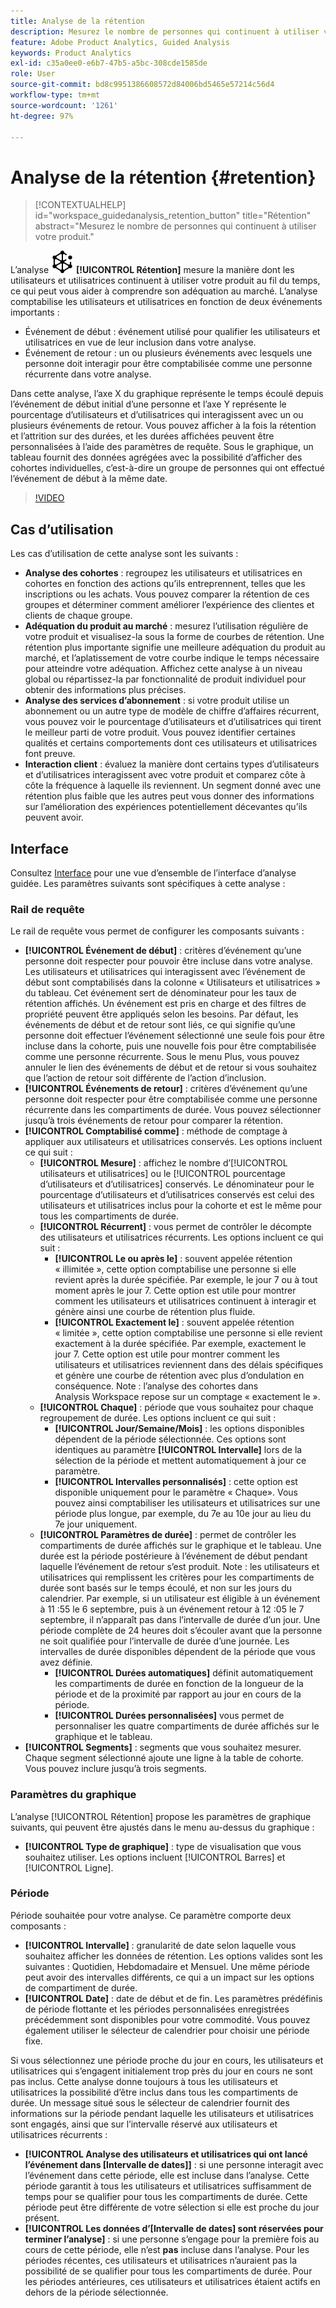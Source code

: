 ```yaml
---
title: Analyse de la rétention
description: Mesurez le nombre de personnes qui continuent à utiliser votre produit.
feature: Adobe Product Analytics, Guided Analysis
keywords: Product Analytics
exl-id: c35a0ee0-e6b7-47b5-a5bc-308cde1585de
role: User
source-git-commit: bd8c9951386608572d84006bd5465e57214c56d4
workflow-type: tm+mt
source-wordcount: '1261'
ht-degree: 97%

---
```


# Analyse de la rétention {#retention}

<!-- markdownlint-disable MD034 -->

>[!CONTEXTUALHELP]
>id="workspace_guidedanalysis_retention_button"
>title="Rétention"
>abstract="Mesurez le nombre de personnes qui continuent à utiliser votre produit."

<!-- markdownlint-enable MD034 -->

L’analyse ![Rétention](/help/assets/icons/Retention.svg) **[!UICONTROL Rétention]** mesure la manière dont les utilisateurs et utilisatrices continuent à utiliser votre produit au fil du temps, ce qui peut vous aider à comprendre son adéquation au marché. L’analyse comptabilise les utilisateurs et utilisatrices en fonction de deux événements importants :

* Événement de début : événement utilisé pour qualifier les utilisateurs et utilisatrices en vue de leur inclusion dans votre analyse.
* Événement de retour : un ou plusieurs événements avec lesquels une personne doit interagir pour être comptabilisée comme une personne récurrente dans votre analyse.

Dans cette analyse, l’axe X du graphique représente le temps écoulé depuis l’événement de début initial d’une personne et l’axe Y représente le pourcentage d’utilisateurs et d’utilisatrices qui interagissent avec un ou plusieurs événements de retour. Vous pouvez afficher à la fois la rétention et l’attrition sur des durées, et les durées affichées peuvent être personnalisées à l’aide des paramètres de requête. Sous le graphique, un tableau fournit des données agrégées avec la possibilité d’afficher des cohortes individuelles, c’est-à-dire un groupe de personnes qui ont effectué l’événement de début à la même date.

>[!VIDEO](https://video.tv.adobe.com/v/3435780/?captions=fre_fr&quality=12&learn=on)


## Cas d’utilisation

Les cas d’utilisation de cette analyse sont les suivants :

* **Analyse des cohortes** : regroupez les utilisateurs et utilisatrices en cohortes en fonction des actions qu’ils entreprennent, telles que les inscriptions ou les achats. Vous pouvez comparer la rétention de ces groupes et déterminer comment améliorer l’expérience des clientes et clients de chaque groupe.
* **Adéquation du produit au marché** : mesurez l’utilisation régulière de votre produit et visualisez-la sous la forme de courbes de rétention. Une rétention plus importante signifie une meilleure adéquation du produit au marché, et l’aplatissement de votre courbe indique le temps nécessaire pour atteindre votre adéquation. Affichez cette analyse à un niveau global ou répartissez-la par fonctionnalité de produit individuel pour obtenir des informations plus précises.
* **Analyse des services d’abonnement** : si votre produit utilise un abonnement ou un autre type de modèle de chiffre d’affaires récurrent, vous pouvez voir le pourcentage d’utilisateurs et d’utilisatrices qui tirent le meilleur parti de votre produit. Vous pouvez identifier certaines qualités et certains comportements dont ces utilisateurs et utilisatrices font preuve.
* **Interaction client** : évaluez la manière dont certains types d’utilisateurs et d’utilisatrices interagissent avec votre produit et comparez côte à côte la fréquence à laquelle ils reviennent. Un segment donné avec une rétention plus faible que les autres peut vous donner des informations sur l’amélioration des expériences potentiellement décevantes qu’ils peuvent avoir.

## Interface

Consultez [Interface](../overview.md#interface) pour une vue d’ensemble de l’interface d’analyse guidée. Les paramètres suivants sont spécifiques à cette analyse :

### Rail de requête

Le rail de requête vous permet de configurer les composants suivants :

* **[!UICONTROL Événement de début]** : critères d’événement qu’une personne doit respecter pour pouvoir être incluse dans votre analyse. Les utilisateurs et utilisatrices qui interagissent avec l’événement de début sont comptabilisés dans la colonne « Utilisateurs et utilisatrices » du tableau. Cet événement sert de dénominateur pour les taux de rétention affichés. Un événement est pris en charge et des filtres de propriété peuvent être appliqués selon les besoins. Par défaut, les événements de début et de retour sont liés, ce qui signifie qu’une personne doit effectuer l’événement sélectionné une seule fois pour être incluse dans la cohorte, puis une nouvelle fois pour être comptabilisée comme une personne récurrente. Sous le menu Plus, vous pouvez annuler le lien des événements de début et de retour si vous souhaitez que l’action de retour soit différente de l’action d’inclusion.
* **[!UICONTROL Événements de retour]** : critères d’événement qu’une personne doit respecter pour être comptabilisée comme une personne récurrente dans les compartiments de durée. Vous pouvez sélectionner jusqu’à trois événements de retour pour comparer la rétention.
* **[!UICONTROL Comptabilisé comme]** : méthode de comptage à appliquer aux utilisateurs et utilisatrices conservés. Les options incluent ce qui suit :
   * **[!UICONTROL Mesure]** : affichez le nombre d’[!UICONTROL utilisateurs et utilisatrices] ou le [!UICONTROL pourcentage d’utilisateurs et d’utilisatrices] conservés. Le dénominateur pour le pourcentage d’utilisateurs et d’utilisatrices conservés est celui des utilisateurs et utilisatrices inclus pour la cohorte et est le même pour tous les compartiments de durée.
   * **[!UICONTROL Récurrent]** : vous permet de contrôler le décompte des utilisateurs et utilisatrices récurrents. Les options incluent ce qui suit :
      * **[!UICONTROL Le ou après le]** : souvent appelée rétention « illimitée », cette option comptabilise une personne si elle revient après la durée spécifiée. Par exemple, le jour 7 ou à tout moment après le jour 7. Cette option est utile pour montrer comment les utilisateurs et utilisatrices continuent à interagir et génère ainsi une courbe de rétention plus fluide.
      * **[!UICONTROL Exactement le]** : souvent appelée rétention « limitée », cette option comptabilise une personne si elle revient exactement à la durée spécifiée. Par exemple, exactement le jour 7. Cette option est utile pour montrer comment les utilisateurs et utilisatrices reviennent dans des délais spécifiques et génère une courbe de rétention avec plus d’ondulation en conséquence. Note : l’analyse des cohortes dans Analysis Workspace repose sur un comptage « exactement le ».
   * **[!UICONTROL Chaque]** : période que vous souhaitez pour chaque regroupement de durée. Les options incluent ce qui suit :
      * **[!UICONTROL Jour/Semaine/Mois]** : les options disponibles dépendent de la période sélectionnée. Ces options sont identiques au paramètre **[!UICONTROL Intervalle]** lors de la sélection de la période et mettent automatiquement à jour ce paramètre.
      * **[!UICONTROL Intervalles personnalisés]** : cette option est disponible uniquement pour le paramètre « Chaque». Vous pouvez ainsi comptabiliser les utilisateurs et utilisatrices sur une période plus longue, par exemple, du 7e au 10e jour au lieu du 7e jour uniquement.
   * **[!UICONTROL Paramètres de durée]** : permet de contrôler les compartiments de durée affichés sur le graphique et le tableau. Une durée est la période postérieure à l’événement de début pendant laquelle l’événement de retour s’est produit. Note : les utilisateurs et utilisatrices qui remplissent les critères pour les compartiments de durée sont basés sur le temps écoulé, et non sur les jours du calendrier. Par exemple, si un utilisateur est éligible à un événement à 11 :55 le 6 septembre, puis à un événement retour à 12 :05 le 7 septembre, il n’apparaît pas dans l’intervalle de durée d’un jour. Une période complète de 24 heures doit s’écouler avant que la personne ne soit qualifiée pour l’intervalle de durée d’une journée. Les intervalles de durée disponibles dépendent de la période que vous avez définie.
      * **[!UICONTROL Durées automatiques]** définit automatiquement les compartiments de durée en fonction de la longueur de la période et de la proximité par rapport au jour en cours de la période.
      * **[!UICONTROL Durées personnalisées]** vous permet de personnaliser les quatre compartiments de durée affichés sur le graphique et le tableau.
* **[!UICONTROL Segments]** : segments que vous souhaitez mesurer. Chaque segment sélectionné ajoute une ligne à la table de cohorte. Vous pouvez inclure jusqu’à trois segments.

### Paramètres du graphique

L’analyse [!UICONTROL Rétention] propose les paramètres de graphique suivants, qui peuvent être ajustés dans le menu au-dessus du graphique :

* **[!UICONTROL Type de graphique]** : type de visualisation que vous souhaitez utiliser. Les options incluent [!UICONTROL Barres] et [!UICONTROL Ligne].

### Période

Période souhaitée pour votre analyse. Ce paramètre comporte deux composants :

* **[!UICONTROL Intervalle]** : granularité de date selon laquelle vous souhaitez afficher les données de rétention. Les options valides sont les suivantes : Quotidien, Hebdomadaire et Mensuel. Une même période peut avoir des intervalles différents, ce qui a un impact sur les options de compartiment de durée.
* **[!UICONTROL Date]** : date de début et de fin. Les paramètres prédéfinis de période flottante et les périodes personnalisées enregistrées précédemment sont disponibles pour votre commodité. Vous pouvez également utiliser le sélecteur de calendrier pour choisir une période fixe.

Si vous sélectionnez une période proche du jour en cours, les utilisateurs et utilisatrices qui s’engagent initialement trop près du jour en cours ne sont pas inclus. Cette analyse donne toujours à tous les utilisateurs et utilisatrices la possibilité d’être inclus dans tous les compartiments de durée. Un message situé sous le sélecteur de calendrier fournit des informations sur la période pendant laquelle les utilisateurs et utilisatrices sont engagés, ainsi que sur l’intervalle réservé aux utilisateurs et utilisatrices récurrents :

* **[!UICONTROL Analyse des utilisateurs et utilisatrices qui ont lancé l’événement dans [Intervalle de dates]]** : si une personne interagit avec l’événement dans cette période, elle est incluse dans l’analyse. Cette période garantit à tous les utilisateurs et utilisatrices suffisamment de temps pour se qualifier pour tous les compartiments de durée. Cette période peut être différente de votre sélection si elle est proche du jour présent.
* **[!UICONTROL Les données d’[Intervalle de dates] sont réservées pour terminer l’analyse]** : si une personne s’engage pour la première fois au cours de cette période, elle n’est **pas** incluse dans l’analyse. Pour les périodes récentes, ces utilisateurs et utilisatrices n’auraient pas la possibilité de se qualifier pour tous les compartiments de durée. Pour les périodes antérieures, ces utilisateurs et utilisatrices étaient actifs en dehors de la période sélectionnée.

<!--
## Example

See below for an example of the analysis.

![Retention](../assets/retention.png)

-->